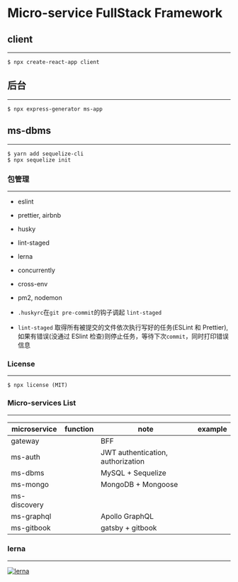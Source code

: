 # Micro-service FullStack Framework

## client

---

```shell
$ npx create-react-app client
```

## 后台

---

```shell
$ npx express-generator ms-app
```

## ms-dbms

---

```shell
$ yarn add sequelize-cli
$ npx sequelize init
```

### 包管理

---

- eslint
- prettier, airbnb
- husky
- lint-staged
- lerna
- concurrently
- cross-env
- pm2, nodemon

- `.huskyrc`在`git pre-commit`的钩子调起 `lint-staged`
- `lint-staged` 取得所有被提交的文件依次执行写好的任务(ESLint 和 Prettier), 如果有错误(没通过 ESlint 检查)则停止任务，等待下次`commit`，同时打印错误信息

### License

---

```text
$ npx license (MIT)
```

### Micro-services List

---

| microservice | function | note                              | example |
| ------------ | -------- | --------------------------------- | ------- |
| gateway      |          | BFF                               |
| ms-auth      |          | JWT authentication, authorization |
| ms-dbms      |          | MySQL + Sequelize                 |
| ms-mongo     |          | MongoDB + Mongoose                |
| ms-discovery |          |                                   |
| ms-graphql   |          | Apollo GraphQL                    |
| ms-gitbook   |          | gatsby + gitbook                  |

### lerna

---

[![lerna](https://img.shields.io/badge/maintained%20with-lerna-cc00ff.svg)](https://lerna.js.org/)
